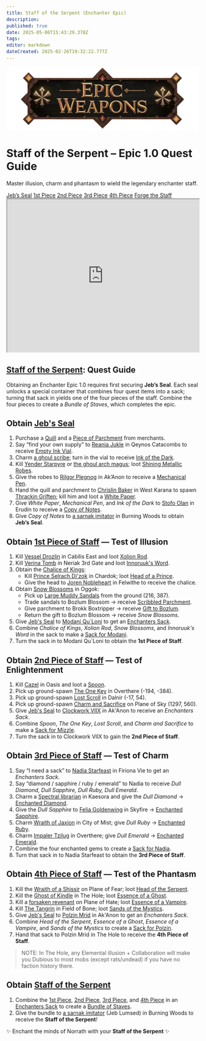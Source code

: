 ```yaml
---
title: Staff of the Serpent (Enchanter Epic)
description: 
published: true
date: 2025-05-06T15:43:29.378Z
tags: 
editor: markdown
dateCreated: 2025-02-26T19:32:22.777Z
---
```


<!-- ───────────── Enchanter Epic 1.0 – Staff of the Serpent ───────────── -->
<div class="page-container">

  <!-- Header ------------------------------------------------------- -->
  <div class="hero-card">
    <img src="/epicweapons.webp" alt="Epic Enchanter Weapons Banner" class="hero-img">
    <h1 class="hero-title">Staff of the Serpent – Epic&nbsp;1.0 Quest Guide</h1>
    <p class="hero-sub">Master illusion, charm and phantasm to wield the legendary enchanter staff.</p>
  </div>

  <!-- Quick-Nav ---------------------------------------------------- -->
  <nav class="toc-nav">
    <a href="#jeb">Jeb’s Seal</a>
    <a href="#piece1">1st Piece</a>
    <a href="#piece2">2nd Piece</a>
    <a href="#piece3">3rd Piece</a>
    <a href="#piece4">4th Piece</a>
    <a href="#final">Forge the Staff</a>
  </nav>

  <!-- Item Preview ------------------------------------------------- -->
  <iframe src="https://eqdb.net/item/detail/2010650" width="100%" height="400"></iframe>

  <!-- Introduction ------------------------------------------------- -->
  <section class="quest-card">
    <h2><a href="https://eqdb.net/item/detail/2010650">Staff of the Serpent</a>: Quest Guide</h2>
    <p>Obtaining an Enchanter Epic 1.0 requires first securing <strong>Jeb’s Seal</strong>. Each seal unlocks a special container that combines four quest items into a sack; turning that sack in yields one of the four pieces of the staff. Combine the four pieces to create a <em>Bundle of Staves</em>, which completes the epic.</p>
  </section>

  <!-- ────────── Jeb’s Seal ────────── -->
  <section id="jeb" class="quest-card">
    <h2>Obtain <a href="https://eqdb.net/item/detail/10604">Jeb's Seal</a></h2>
    <ol>
      <li>Purchase a <a href="https://eqdb.net/item/detail/13051">Quill</a> and a <a href="https://eqdb.net/item/detail/13063">Piece of Parchment</a> from merchants.</li>
      <li>Say “find your own supply” to <a href="https://eqdb.net/npc/detail/45082">Reania&nbsp;Jukle</a> in Qeynos Catacombs to receive <a href="https://eqdb.net/item/detail/10626">Empty Ink Vial</a>.</li>
      <li>Charm <a href="https://eqdb.net/npc/detail/66170">a ghoul scribe</a>; turn in the vial to receive <a href="https://eqdb.net/item/detail/10601">Ink of the Dark</a>.</li>
      <li>Kill <a href="https://eqdb.net/npc/detail/56012">Yender Starpyre</a> or <a href="https://eqdb.net/npc/detail/66156">the ghoul arch magus</a>; loot <a href="https://eqdb.net/item/detail/1360">Shining Metallic Robes</a>.</li>
      <li>Give the robes to <a href="https://eqdb.net/npc/detail/55121">Rilgor Plegnog</a> in Ak’Anon to receive a <a href="https://eqdb.net/item/detail/10600">Mechanical Pen</a>.</li>
      <li>Hand the quill and parchment to <a href="https://eqdb.net/npc/detail/12074">Chrislin Baker</a> in West Karana to spawn <a href="https://eqdb.net/npc/detail/12172">Thrackin Griften</a>; kill him and loot a <a href="https://eqdb.net/item/detail/10602">White Paper</a>.</li>
      <li>Give <em>White&nbsp;Paper</em>, <em>Mechanical Pen</em>, and <em>Ink of the Dark</em> to <a href="https://eqdb.net/npc/detail/24013">Stofo Olan</a> in Erudin to receive a <a href="https://eqdb.net/item/detail/10603">Copy of Notes</a>.</li>
      <li>Give <em>Copy of Notes</em> to <a href="https://eqdb.net/npc/detail/87065">a sarnak imitator</a> in Burning Woods to obtain <strong>Jeb’s Seal</strong>.</li>
    </ol>
  </section>

  <!-- ────────── 1st Piece ────────── -->
  <section id="piece1" class="quest-card">
    <h2>Obtain <a href="https://eqdb.net/item/detail/10610">1st Piece of Staff</a> — Test of Illusion</h2>
    <ol>
      <li>Kill <a href="https://eqdb.net/npc/detail/106008">Vessel Drozlin</a> in Cabilis East and loot <a href="https://eqdb.net/item/detail/10606">Xolion Rod</a>.</li>
      <li>Kill <a href="https://eqdb.net/npc/detail/42112">Verina Tomb</a> in Neriak 3rd Gate and loot <a href="https://eqdb.net/item/detail/10607">Innoruuk's Word</a>.</li>
      <li>Obtain the <a href="https://eqdb.net/item/detail/10608">Chalice of Kings</a>:
        <ul>
          <li>Kill <a href="https://eqdb.net/npc/detail/103080">Prince Selrach Di'zok</a> in Chardok; loot <a href="https://eqdb.net/item/detail/10627">Head of a Prince</a>.</li>
          <li>Give the head to <a href="https://eqdb.net/npc/detail/62000">Joren Nobleheart</a> in Felwithe to receive the chalice.</li>
        </ul>
      </li>
      <li>Obtain <a href="https://eqdb.net/item/detail/10609">Snow Blossoms</a> in Oggok:
        <ul>
          <li>Pick up <a href="https://eqdb.net/item/detail/10628">Large Muddy Sandals</a> from the ground (216, 387).</li>
          <li>Trade sandals to Bozlum Blossom → receive <a href="https://eqdb.net/item/detail/10629">Scribbled Parchment</a>.</li>
          <li>Give parchment to Brokk Boxtripper → receive <a href="https://eqdb.net/item/detail/10630">Gift to Bozlum</a>.</li>
          <li>Return the gift to Bozlum Blossom → receive <em>Snow Blossoms</em>.</li>
        </ul>
      </li>
      <li>Give <a href="https://eqdb.net/item/detail/10604">Jeb's Seal</a> to <a href="https://eqdb.net/npc/detail/93150">Modani&nbsp;Qu`Loni</a> to get an <a href="https://eqdb.net/item/detail/17861">Enchanters Sack</a>.</li>
      <li>Combine <em>Chalice of Kings</em>, <em>Xolion Rod</em>, <em>Snow Blossoms</em>, and <em>Innoruuk's Word</em> in the sack to make a <a href="https://eqdb.net/item/detail/10635">Sack for Modani</a>.</li>
      <li>Turn the sack in to Modani&nbsp;Qu`Loni to obtain the <strong>1st Piece of Staff</strong>.</li>
    </ol>
  </section>
  <!-- ────────── 2nd Piece ────────── -->
  <section id="piece2" class="quest-card">
    <h2>Obtain <a href="https://eqdb.net/item/detail/10611">2nd Piece of Staff</a> — Test of Enlightenment</h2>
    <ol>
      <li>Kill <a href="https://eqdb.net/npc/detail/37157">Cazel</a> in Oasis and loot a <a href="https://eqdb.net/item/detail/10614">Spoon</a>.</li>
      <li>Pick up ground-spawn <a href="https://eqdb.net/item/detail/10615">The One Key</a> in Overthere (-194, -384).</li>
      <li>Pick up ground-spawn <a href="https://eqdb.net/item/detail/10616">Lost Scroll</a> in Dalnir (-17, 54).</li>
      <li>Pick up ground-spawn <a href="https://eqdb.net/item/detail/10617">Charm and Sacrifice</a> on Plane of Sky (1297, 560).</li>
      <li>Give <a href="https://eqdb.net/item/detail/10604">Jeb's Seal</a> to <a href="https://eqdb.net/npc/detail/55017">Clockwork VIIX</a> in Ak'Anon to receive an <em>Enchanters Sack</em>.</li>
      <li>Combine <em>Spoon</em>, <em>The One Key</em>, <em>Lost Scroll</em>, and <em>Charm and Sacrifice</em> to make a <a href="https://eqdb.net/item/detail/10636">Sack for Mizzle</a>.</li>
      <li>Turn the sack in to Clockwork VIIX to gain the <strong>2nd Piece of Staff</strong>.</li>
    </ol>
  </section>
  <!-- ────────── 3rd Piece ────────── -->
  <section id="piece3" class="quest-card">
    <h2>Obtain <a href="https://eqdb.net/item/detail/10612">3rd Piece of Staff</a> — Test of Charm</h2>
    <ol>
      <li>Say “I need a sack” to <a href="https://eqdb.net/npc/detail/84116">Nadia Starfeast</a> in Firiona Vie to get an <em>Enchanters Sack</em>.</li>
      <li>Say “diamond / sapphire / ruby / emerald” to Nadia to receive <em>Dull Diamond, Dull Sapphire, Dull Ruby, Dull Emerald</em>.</li>
      <li>Charm a <a href="https://eqdb.net/npc/detail/88061">Spectral librarian</a> in Kaesora and give the <em>Dull Diamond</em> → <a href="https://eqdb.net/item/detail/10618">Enchanted Diamond</a>.</li>
      <li>Give the <em>Dull Sapphire</em> to <a href="https://eqdb.net/npc/detail/91081">Felia Goldenwing</a> in Skyfire → <a href="https://eqdb.net/item/detail/10619">Enchanted Sapphire</a>.</li>
      <li>Charm <a href="https://eqdb.net/npc/detail/90185">Wraith of Jaxion</a> in City of Mist; give <em>Dull Ruby</em> → <a href="https://eqdb.net/item/detail/10620">Enchanted Ruby</a>.</li>
      <li>Charm <a href="https://eqdb.net/npc/detail/93149">Impaler Tzilug</a> in Overthere; give <em>Dull Emerald</em> → <a href="https://eqdb.net/item/detail/10621">Enchanted Emerald</a>.</li>
      <li>Combine the four enchanted gems to create a <a href="https://eqdb.net/item/detail/10637">Sack for Nadia</a>.</li>
      <li>Turn that sack in to Nadia Starfeast to obtain the <strong>3rd Piece of Staff</strong>.</li>
    </ol>
  </section>

  <!-- ────────── 4th Piece ────────── -->
  <section id="piece4" class="quest-card">
    <h2>Obtain <a href="https://eqdb.net/item/detail/10613">4th Piece of Staff</a> — Test of the Phantasm</h2>
    <ol>
      <li>Kill the <a href="https://eqdb.net/npc/detail/72001">Wraith of a Shissir</a> on Plane of Fear; loot <a href="https://eqdb.net/item/detail/10622">Head of the Serpent</a>.</li>
      <li>Kill the <a href="https://eqdb.net/npc/detail/39080">Ghost of Kindle</a> in The Hole; loot <a href="https://eqdb.net/item/detail/10623">Essence of a Ghost</a>.</li>
      <li>Kill a <a href="https://eqdb.net/npc/detail/76004">forsaken revenant</a> on Plane of Hate; loot <a href="https://eqdb.net/item/detail/10624">Essence of a Vampire</a>.</li>
      <li>Kill <a href="https://eqdb.net/npc/detail/78070">The Tangrin</a> in Field of Bone; loot <a href="https://eqdb.net/item/detail/10625">Sands of the Mystics</a>.</li>
      <li>Give <a href="https://eqdb.net/item/detail/10604">Jeb's Seal</a> to <a href="https://eqdb.net/npc/detail/39063">Polzin&nbsp;Mrid</a> in Ak'Anon to get an <em>Enchanters Sack</em>.</li>
      <li>Combine <em>Head of the Serpent</em>, <em>Essence of a Ghost</em>, <em>Essence of a Vampire</em>, and <em>Sands of the Mystics</em> to create a <a href="https://eqdb.net/item/detail/10638">Sack for Polzin</a>.</li>
      <li>Hand that sack to Polzin&nbsp;Mrid in The Hole to receive the <strong>4th Piece of Staff</strong>.</li>
    </ol>
    <blockquote>
      NOTE: In The Hole, any Elemental illusion + Collaboration will make you Dubious to most mobs (except rats/undead) if you have no faction history there.
    </blockquote>
  </section>
  <!-- ────────── Final Turn-in ────────── -->
  <section id="final" class="quest-card final">
    <h2>Obtain <a href="https://eqdb.net/item/detail/2010650">Staff of the Serpent</a></h2>
    <ol>
      <li>Combine the <a href="https://eqdb.net/item/detail/10610">1st Piece</a>, <a href="https://eqdb.net/item/detail/10611">2nd Piece</a>, <a href="https://eqdb.net/item/detail/10612">3rd Piece</a>, and <a href="https://eqdb.net/item/detail/10613">4th Piece</a> in an <a href="https://eqdb.net/item/detail/17861">Enchanters Sack</a> to create a <a href="https://eqdb.net/item/detail/10639">Bundle of Staves</a>.</li>
      <li>Give the bundle to <a href="https://eqdb.net/npc/detail/87065">a sarnak imitator</a> (Jeb Lumsed) in Burning Woods to receive the <strong>Staff of the Serpent</strong>!</li>
    </ol>
    <p class="reward">✨ Enchant the minds of Norrath with your <strong>Staff of the Serpent</strong> ✨</p>
  </section>

</div>
